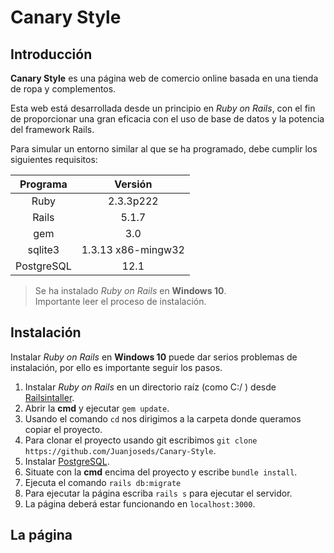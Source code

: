 # Canary Style

## Introducción

__Canary Style__ es una página web de comercio online basada en una tienda de ropa y complementos.

Esta web está desarrollada desde un principio en *Ruby on Rails*, con el fin de proporcionar una gran eficacia con el uso de base de datos y la potencia del framework Rails.

Para simular un entorno similar al que se ha programado, debe cumplir los siguientes requisitos:

| Programa      | Versión           |
| :---:         |    :----:         |
| Ruby          | 2.3.3p222         |
| Rails         | 5.1.7             |
| gem           | 3.0               |
|sqlite3        |1.3.13 x86-mingw32 |
| PostgreSQL    |12.1               |

> Se ha instalado *Ruby on Rails* en __Windows 10__.
><br>Importante leer el proceso de instalación.

## Instalación

Instalar *Ruby on Rails* en __Windows 10__ puede dar serios problemas de instalación, por ello es importante seguir los pasos.

1. Instalar *Ruby on Rails* en un directorio raíz (como C:/ ) desde [Railsintaller](http://railsinstaller.org/en).
2. Abrir la **cmd** y ejecutar ``gem update``.
3. Usando el comando ``cd`` nos dirigimos a la carpeta donde queramos copiar el proyecto.
4. Para clonar el proyecto usando git escribimos ``git clone https://github.com/Juanjoseds/Canary-Style``.
5. Instalar [PostgreSQL](https://www.postgresql.org/).
6. Situate con la **cmd** encima del proyecto y escribe ``bundle install``.
7. Ejecuta el comando ``rails db:migrate``
7. Para ejecutar la página escriba ``rails s`` para ejecutar el servidor.
8. La página deberá estar funcionando en ``localhost:3000``.

## La página


